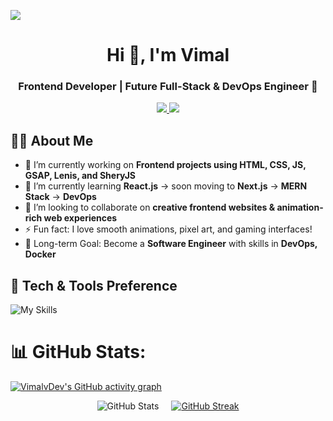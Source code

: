 ![](https://user-images.githubusercontent.com/113350806/236842414-18101a37-92f5-4de7-a46d-eeaca6e16cbd.gif)

<h1 align="center">Hi 👋, I'm Vimal</h1>
<h3 align="center">Frontend Developer | Future Full-Stack & DevOps Engineer 🚀</h3>

<p align="center">
  <a href="https://www.linkedin.com/in/vimal-verma-webdev">
    <img src="https://skillicons.dev/icons?i=linkedin" />
  </a>
   <a href="mailto:vimalverma8287@gmail.com">
    <img src="https://skillicons.dev/icons?i=gmail" />
  </a>
</p>

## 👨‍💻 About Me

- 🔭 I’m currently working on **Frontend projects using HTML, CSS, JS, GSAP, Lenis, and SheryJS**
- 🌱 I’m currently learning **React.js** → soon moving to **Next.js** → **MERN Stack** → **DevOps**
- 👯 I’m looking to collaborate on **creative frontend websites & animation-rich web experiences**
- ⚡ Fun fact: I love smooth animations, pixel art, and gaming interfaces!
- 🎯 Long-term Goal: Become a **Software Engineer** with skills in **DevOps, Docker**

<h2>🚀 Tech & Tools Preference</h2>

![My Skills](https://skillicons.dev/icons?i=html,css,tailwind,js,react,figma,git,github,vscode,c,cpp)


# 📊 GitHub Stats:
[![VimalvDev's GitHub activity graph](https://github-readme-activity-graph.vercel.app/graph?username=VimalvDev&bg_color=00000000&color=9b6eff&line=9b6eff&point=ffffff&title_color=6c21ee&hide_border=true)](https://github.com/Ashutosh00710/github-readme-activity-graph)

<div style="display: flex; justify-content: center; flex-wrap: wrap; gap: 20px;">

  <img src="https://github-readme-stats.vercel.app/api?username=VimalvDev&show_icons=true&title_color=6c21ee&text_color=dfd0ff&icon_color=9b6eff&bg_color=00000000&border_color=00000000" alt="GitHub Stats" style="max-width: 100%; height: auto;" />

  <a href="https://git.io/streak-stats" target="_blank" style="display: block;">
    <img src="https://streak-stats.demolab.com/?user=VimalvDev&background=00000000&hide_border=true&ring=9b6eff&fire=9b6eff&currStreakNum=dfd0ff&currStreakLabel=6c21ee&sideLabels=6c21ee&sideNums=dfd0ff&dates=dfd0ff" alt="GitHub Streak" style="max-width: 100%; height: auto;" />
  </a>

</div>
